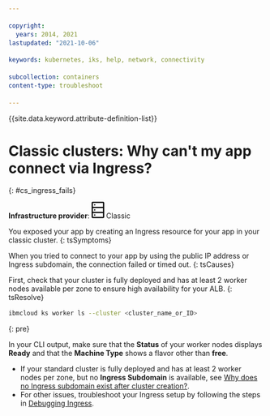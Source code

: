 ```yaml
---

copyright: 
  years: 2014, 2021
lastupdated: "2021-10-06"

keywords: kubernetes, iks, help, network, connectivity

subcollection: containers
content-type: troubleshoot

---
```


{{site.data.keyword.attribute-definition-list}}



# Classic clusters: Why can't my app connect via Ingress?
{: #cs_ingress_fails}

**Infrastructure provider**: ![Classic infrastructure provider icon.](images/icon-classic-2.svg) Classic


You exposed your app by creating an Ingress resource for your app in your classic cluster.
{: tsSymptoms}

When you tried to connect to your app by using the public IP address or Ingress subdomain, the connection failed or timed out.
{: tsCauses}


First, check that your cluster is fully deployed and has at least 2 worker nodes available per zone to ensure high availability for your ALB.
{: tsResolve}

```sh
ibmcloud ks worker ls --cluster <cluster_name_or_ID>
```
{: pre}

In your CLI output, make sure that the **Status** of your worker nodes displays **Ready** and that the **Machine Type** shows a flavor other than **free**.

* If your standard cluster is fully deployed and has at least 2 worker nodes per zone, but no **Ingress Subdomain** is available, see [Why does no Ingress subdomain exist after cluster creation?](/docs/containers?topic=containers-ingress_subdomain).
* For other issues, troubleshoot your Ingress setup by following the steps in [Debugging Ingress](/docs/containers?topic=containers-ingress-debug).




